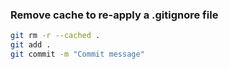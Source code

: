 ### Remove cache to re-apply a .gitignore file
```bash
git rm -r --cached .
git add .
git commit -m "Commit message"
```